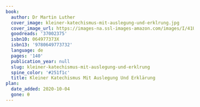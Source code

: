 ```yaml
---
book:
  author: Dr Martin Luther
  cover_image: kleiner-katechismus-mit-auslegung-und-erklrung.jpg
  cover_image_url: https://images-na.ssl-images-amazon.com/images/I/41UI543lvSL._SX322_BO1,204,203,200_.jpg
  goodreads: '37002375'
  isbn10: 064977373X
  isbn13: '9780649773732'
  language: de
  pages: '140'
  publication_year: null
  slug: kleiner-katechismus-mit-auslegung-und-erklrung
  spine_color: '#251f1c'
  title: Kleiner Katechismus Mit Auslegung Und Erklärung
plan:
  date_added: 2020-10-04
  gone: θ
---
```

